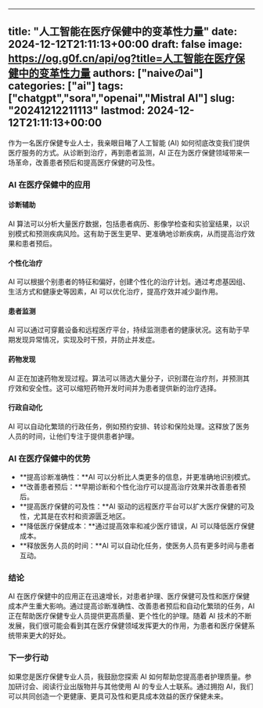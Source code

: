 
---
title: "人工智能在医疗保健中的变革性力量"
date: 2024-12-12T21:11:13+00:00
draft: false
image: https://og.g0f.cn/api/og?title=人工智能在医疗保健中的变革性力量
authors: ["naiveのai"]
categories: ["ai"]
tags: ["chatgpt","sora","openai","Mistral AI"]
slug: "20241212211113"
lastmod: 2024-12-12T21:11:13+00:00
---
作为一名医疗保健专业人士，我亲眼目睹了人工智能 (AI) 如何彻底改变我们提供医疗服务的方式。从诊断到治疗，再到患者监测，AI 正在为医疗保健领域带来一场革命，改善患者预后和提高医疗保健的可及性。

### AI 在医疗保健中的应用

#### 诊断辅助

AI 算法可以分析大量医疗数据，包括患者病历、影像学检查和实验室结果，以识别模式和预测疾病风险。这有助于医生更早、更准确地诊断疾病，从而提高治疗效果和患者预后。

#### 个性化治疗

AI 可以根据个别患者的特征和偏好，创建个性化的治疗计划。通过考虑基因组、生活方式和健康史等因素，AI 可以优化治疗，提高疗效并减少副作用。

#### 患者监测

AI 可以通过可穿戴设备和远程医疗平台，持续监测患者的健康状况。这有助于早期发现异常情况，实现及时干预，并防止并发症。

#### 药物发现

AI 正在加速药物发现过程。算法可以筛选大量分子，识别潜在治疗剂，并预测其疗效和安全性。这可以缩短药物开发时间并为患者提供新的治疗选择。

#### 行政自动化

AI 可以自动化繁琐的行政任务，例如预约安排、转诊和保险处理。这释放了医务人员的时间，让他们专注于提供患者护理。

### AI 在医疗保健中的优势

* **提高诊断准确性：**AI 可以分析比人类更多的信息，并更准确地识别模式。
* **改善患者预后：**早期诊断和个性化治疗可以提高治疗效果并改善患者预后。
* **提高医疗保健的可及性：**AI 驱动的远程医疗平台可以扩大医疗保健的可及性，尤其是在农村和资源匮乏地区。
* **降低医疗保健成本：**通过提高效率和减少医疗错误，AI 可以降低医疗保健成本。
* **释放医务人员的时间：**AI 可以自动化任务，使医务人员有更多时间与患者互动。

### 结论

AI 在医疗保健中的应用正在迅速增长，对患者护理、医疗保健可及性和医疗保健成本产生重大影响。通过提高诊断准确性、改善患者预后和自动化繁琐的任务，AI 正在帮助医疗保健专业人员提供更高质量、更个性化的护理。随着 AI 技术的不断发展，我们很可能会看到其在医疗保健领域发挥更大的作用，为患者和医疗保健系统带来更大的好处。

### 下一步行动

如果您是医疗保健专业人员，我鼓励您探索 AI 如何帮助您提高患者护理质量。参加研讨会、阅读行业出版物并与其他使用 AI 的专业人士联系。通过拥抱 AI，我们可以共同创造一个更健康、更具可及性和更具成本效益的医疗保健未来。